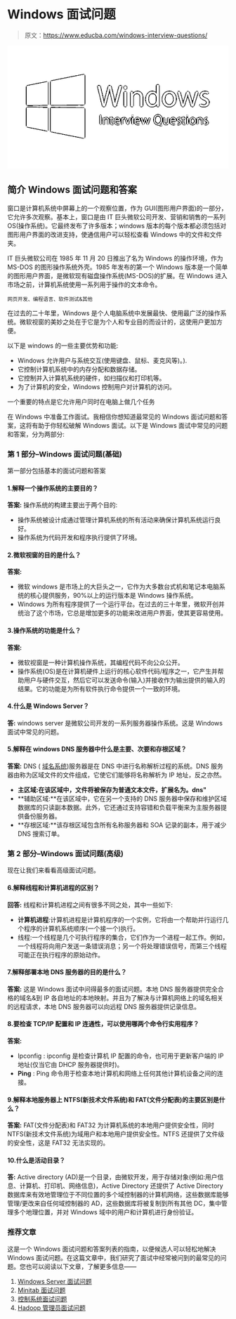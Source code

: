# Windows 面试问题

> 原文：<https://www.educba.com/windows-interview-questions/>

![Windows Interview Questions](img/a90fb5c0ce072218ff73a473abf9aa67.png)



## 简介 Windows 面试问题和答案

窗口是计算机系统中屏幕上的一个观察位置，作为 GUI(图形用户界面)的一部分，它允许多次观察。基本上，窗口是由 IT 巨头微软公司开发、营销和销售的一系列 OS(操作系统)。它最终发布了许多版本；windows 版本的每个版本都必须包括对图形用户界面的改进支持，使通信用户可以轻松查看 Windows 中的文件和文件夹。

IT 巨头微软公司在 1985 年 11 月 20 日推出了名为 Windows 的操作环境，作为 MS-DOS 的图形操作系统外壳。1985 年发布的第一个 Windows 版本是一个简单的图形用户界面，是微软现有磁盘操作系统(MS-DOS)的扩展。在 Windows 进入市场之前，计算机系统使用一系列用于操作的文本命令。

<small>网页开发、编程语言、软件测试&其他</small>

在过去的二十年里，Windows 是个人电脑系统中发展最快、使用最广泛的操作系统。微软视窗的美妙之处在于它是为个人和专业目的而设计的，这使用户更加方便。

以下是 windows 的一些主要优势和功能:

*   Windows 允许用户与系统交互(使用键盘、鼠标、麦克风等)。).
*   它控制计算机系统中的内存分配和数据存储。
*   它控制并入计算机系统的硬件，如扫描仪和打印机等。
*   为了计算机的安全，Windows 控制用户对计算机的访问。

一个重要的特点是它允许用户同时在电脑上做几个任务

在 Windows 中准备工作面试。我相信你想知道最常见的 Windows 面试问题和答案，这将有助于你轻松破解 Windows 面试。以下是 Windows 面试中常见的问题和答案，分为两部分:

### 第 1 部分–Windows 面试问题(基础)

第一部分包括基本的面试问题和答案

#### 1.解释一个操作系统的主要目的？

**答案:**
操作系统的构建主要出于两个目的:

*   操作系统被设计成通过管理计算机系统的所有活动来确保计算机系统运行良好。
*   操作系统为代码开发和程序执行提供了环境。

#### 2.微软视窗的目的是什么？

**答案:**

*   微软 windows 是市场上的大巨头之一，它作为大多数台式机和笔记本电脑系统的核心提供服务，90%以上的运行版本是 Windows 操作系统。
*   Windows 为所有程序提供了一个运行平台。在过去的三十年里，微软开创并统治了这个市场，它总是增加更多的功能来改进用户界面，使其更容易使用。

#### 3.操作系统的功能是什么？

**答案:**

*   微软视窗是一种计算机操作系统，其编程代码不向公众公开。
*   操作系统(OS)是在计算机硬件上运行的核心软件代码/程序之一，它产生并帮助用户与硬件交互，然后它可以发送命令(输入)并接收作为输出提供的输入的结果。它的功能是为所有软件执行命令提供一个一致的环境。

#### 4.什么是 Windows Server？

**答:**
windows server 是微软公司开发的一系列服务器操作系统。这是 Windows 面试中常见的问题。

#### 5.解释在 windows DNS 服务器中什么是主要、次要和存根区域？

**答案:**
DNS ( [域名系统](https://www.educba.com/what-are-the-types-of-dns-servers/))服务器是在 DNS 中进行名称解析过程的系统。DNS 服务器由称为区域文件的文件组成，它使它们能够将名称解析为 IP 地址，反之亦然。

*   **主区域:**在该区域中，文件将被保存为普通文本文件，扩展名为**。dns"**
*   **辅助区域:**在该区域中，它在另一个支持的 DNS 服务器中保存和维护区域数据库的只读副本数据。此外，它还通过支持容错和负载平衡来为主服务器提供备份服务器。
*   **存根区域:**该存根区域包含所有名称服务器和 SOA 记录的副本，用于减少 DNS 搜索订单。

### 第 2 部分–Windows 面试问题(高级)

现在让我们来看看高级面试问题。

#### 6.解释线程和计算机进程的区别？

**回答:**
线程和计算机进程之间有很多不同之处，其中一些如下:

*   **计算机进程**:计算机进程是计算机程序的一个实例，它将由一个帮助并行运行几个程序的计算机系统顺序(一个接一个)执行。
*   线程:一个线程是几个可执行程序的集合，它们作为一个进程一起工作。例如，一个线程将向用户发送一条错误消息；另一个将处理错误信号，而第三个线程可能正在执行程序的原始动作。

#### 7.解释部署本地 DNS 服务器的目的是什么？

**答案:**
这是 Windows 面试中问得最多的面试问题。本地 DNS 服务器提供完全合格的域名&到 IP 各自地址的本地映射。并且为了解决与计算机网络上的域名相关的远程请求，本地 DNS 服务器可以向远程 DNS 服务器提供记录信息。

#### 8.要检查 TCP/IP 配置和 IP 连通性，可以使用哪两个命令行实用程序？

**答案:**

*   Ipconfig : ipconfig 是检查计算机 IP 配置的命令，也可用于更新客户端的 IP 地址(仅当它由 DHCP 服务器提供时)。
*   **Ping** : Ping 命令用于检查本地计算机和网络上任何其他计算机设备之间的连接。

#### 9.解释本地服务器上 NTFS(新技术文件系统)和 FAT(文件分配表)的主要区别是什么？

**答案:**
FAT(文件分配表)和 FAT32 为计算机系统的本地用户提供安全性，同时 NTFS(新技术文件系统)为域用户和本地用户提供安全性。NTFS 还提供了文件级的安全性，这是 FAT32 无法实现的。

#### 10.什么是活动目录？

**答:**
Active directory (AD)是一个目录，由微软开发，用于存储对象(例如:用户信息、计算机、打印机、网络信息)，Active Directory 还提供了 Active Directory 数据库来有效地管理位于不同位置的多个域控制器的计算机网络，这些数据库能够管理/更改来自任何域控制器的 AD，这些数据库将被复制到所有其他 DC，集中管理多个地理位置，并对 Windows 域中的用户和计算机进行身份验证。

### 推荐文章

这是一个 Windows 面试问题和答案列表的指南，以便候选人可以轻松地解决 Windows 面试问题。在这篇文章中，我们研究了面试中经常被问到的最常见的问题。您也可以阅读以下文章，了解更多信息——

1.  [Windows Server 面试问题](https://www.educba.com/windows-server-interview-questions/)
2.  [Minitab 面试问题](https://www.educba.com/minitab-interview-questions/)
3.  [控制系统面试问题](https://www.educba.com/control-system-interview-questions/)
4.  [Hadoop 管理员面试问题](https://www.educba.com/hadoop-admin-interview-questions/)






